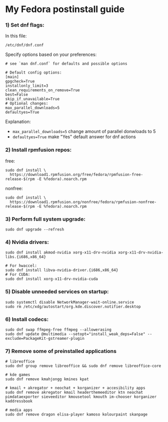 # My Fedora postinstall guide

### 1) Set dnf flags:

In this file:
```
/etc/dnf/dnf.conf
```
Specify options based on your preferences:

```
# see `man dnf.conf` for defaults and possible options

# Default config options:
[main]
gpgcheck=True
installonly_limit=3
clean_requirements_on_remove=True
best=False
skip_if_unavailable=True
# Optional changes:
max_parallel_downloads=5 
defaultyes=True          
```
Explanation:
- `max_parallel_downloads=5`  change amount of parallel donwloads to 5 
- `defaultyes=True`          make "Yes" default answer for dnf actions 

### 2) Install rpmfusion repos:

free:
```
sudo dnf install \
  https://download1.rpmfusion.org/free/fedora/rpmfusion-free-release-$(rpm -E %fedora).noarch.rpm
```
nonfree:
```
sudo dnf install \
  https://download1.rpmfusion.org/nonfree/fedora/rpmfusion-nonfree-release-$(rpm -E %fedora).noarch.rpm
```

### 3) Perform full system upgrade:

```
sudo dnf upgrade --refresh
```

### 4) Nvidia drivers:

```
sudo dnf install akmod-nvidia xorg-x11-drv-nvidia xorg-x11-drv-nvidia-libs.{i686,x86_64}

# For hwaccel:
sudo dnf install libva-nvidia-driver.{i686,x86_64}
# For CUDA:
sudo dnf install xorg-x11-drv-nvidia-cuda 
```

### 5) Disable unneeded services on startup:
```
sudo systemctl disable NetworkManager-wait-online.service
sudo rm /etc/xdg/autostart/org.kde.discover.notifier.desktop
```

### 6) Install codecs:

```
sudo dnf swap ffmpeg-free ffmpeg --allowerasing
sudo dnf update @multimedia --setopt="install_weak_deps=False" --exclude=PackageKit-gstreamer-plugin
```

### 7) Remove some of preinstalled applications

```
# libreoffice
sudo dnf group remove libreoffice && sudo dnf remove libreoffice-core

# kde games
sudo dnf remove kmahjongg kmines kpat

# kmail + akregator + neochat + korganizer + accesibility apps
sudo dnf remove akregator kmail headerthemeeditor ktn neochat pimdataexporter sieveeditor kmousetool kmouth im-chooser korganizer kaddressbook

# media apps
sudo dnf remove dragon elisa-player kamoso kolourpaint skanpage
```
